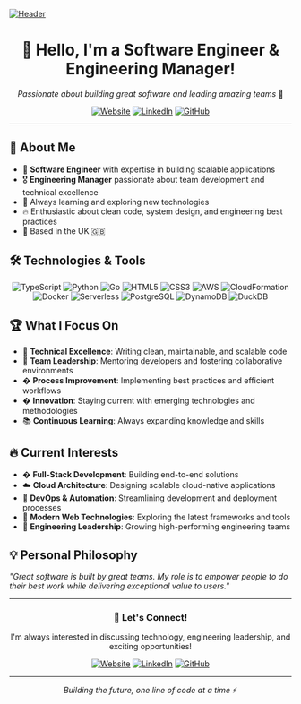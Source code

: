 [![Header](https://raw.githubusercontent.com/your-username/your-repo/main/assets/header.png)](https://www.gdks.co.uk/)

<div align="center">
  
# 👋 Hello, I'm a Software Engineer & Engineering Manager!

*Passionate about building great software and leading amazing teams* 🚀

[![Website](https://img.shields.io/badge/🌐_Website-gdks.co.uk-blue?style=for-the-badge&logo=google-chrome)](https://www.gdks.co.uk/)
[![LinkedIn](https://img.shields.io/badge/💼_LinkedIn-Connect-blue?style=for-the-badge&logo=linkedin)](https://linkedin.com/in/yourprofile)
[![GitHub](https://img.shields.io/badge/⚡_GitHub-Follow-black?style=for-the-badge&logo=github)](https://github.com/yourusername)

</div>

---

## 🎯 About Me

- 💼 **Software Engineer** with expertise in building scalable applications
- 🎖️ **Engineering Manager** passionate about team development and technical excellence
- 🌱 Always learning and exploring new technologies
- 🔥 Enthusiastic about clean code, system design, and engineering best practices
- 📍 Based in the UK 🇬🇧

## 🛠️ Technologies & Tools

<div align="center">

![TypeScript](https://img.shields.io/badge/-TypeScript-3178C6?style=flat-square&logo=typescript&logoColor=white)
![Python](https://img.shields.io/badge/-Python-3776AB?style=flat-square&logo=python&logoColor=white)
![Go](https://img.shields.io/badge/-Go-00ADD8?style=flat-square&logo=go&logoColor=white)
![HTML5](https://img.shields.io/badge/-HTML5-E34F26?style=flat-square&logo=html5&logoColor=white)
![CSS3](https://img.shields.io/badge/-CSS3-1572B6?style=flat-square&logo=css3&logoColor=white)
![AWS](https://img.shields.io/badge/-AWS-232F3E?style=flat-square&logo=amazon-aws&logoColor=white)
![CloudFormation](https://img.shields.io/badge/-CloudFormation-FF9900?style=flat-square&logo=amazon-aws&logoColor=white)
![Docker](https://img.shields.io/badge/-Docker-2496ED?style=flat-square&logo=docker&logoColor=white)
![Serverless](https://img.shields.io/badge/-Serverless-FD5750?style=flat-square&logo=serverless&logoColor=white)
![PostgreSQL](https://img.shields.io/badge/-PostgreSQL-336791?style=flat-square&logo=postgresql&logoColor=white)
![DynamoDB](https://img.shields.io/badge/-DynamoDB-4053D6?style=flat-square&logo=amazon-dynamodb&logoColor=white)
![DuckDB](https://img.shields.io/badge/-DuckDB-FFF000?style=flat-square&logo=duckdb&logoColor=black)

</div>


## 🏆 What I Focus On

- 🔧 **Technical Excellence**: Writing clean, maintainable, and scalable code
- 👥 **Team Leadership**: Mentoring developers and fostering collaborative environments
- � **Process Improvement**: Implementing best practices and efficient workflows
- � **Innovation**: Staying current with emerging technologies and methodologies
- 📚 **Continuous Learning**: Always expanding knowledge and skills

## 🔥 Current Interests

- � **Full-Stack Development**: Building end-to-end solutions
- ☁️ **Cloud Architecture**: Designing scalable cloud-native applications
- 🤖 **DevOps & Automation**: Streamlining development and deployment processes
- 📱 **Modern Web Technologies**: Exploring the latest frameworks and tools
- 🧠 **Engineering Leadership**: Growing high-performing engineering teams

## 💡 Personal Philosophy

*"Great software is built by great teams. My role is to empower people to do their best work while delivering exceptional value to users."*

---

<div align="center">

### 🤝 Let's Connect!

I'm always interested in discussing technology, engineering leadership, and exciting opportunities!

[![Website](https://img.shields.io/badge/🌐_Visit_My_Website-gdks.co.uk-blue?style=for-the-badge)](https://www.gdks.co.uk/)
[![LinkedIn](https://img.shields.io/badge/💼_Connect_on_LinkedIn-blue?style=for-the-badge&logo=linkedin)](https://linkedin.com/in/yourprofile)
[![GitHub](https://img.shields.io/badge/⚡_Follow_on_GitHub-black?style=for-the-badge&logo=github)](https://github.com/yourusername)

---

*Building the future, one line of code at a time* ⚡

</div>
